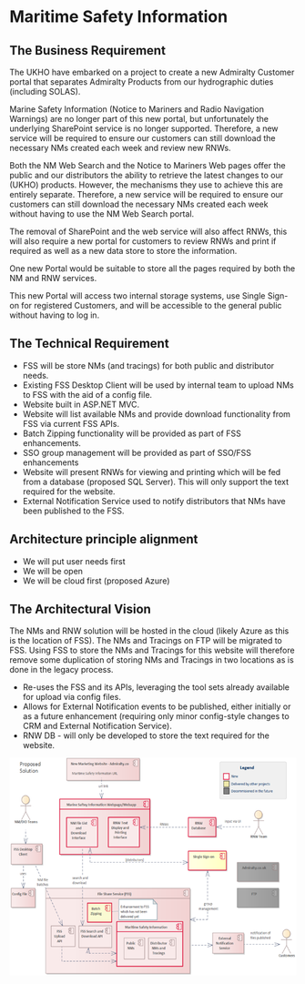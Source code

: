 # Maritime Safety Information

## The Business Requirement

The UKHO have embarked on a project to create a new Admiralty Customer portal that separates Admiralty Products from our hydrographic duties (including SOLAS).

Marine Safety Information (Notice to Mariners and Radio Navigation Warnings) are no longer part of this new portal, but unfortunately the underlying SharePoint service is no longer supported. Therefore, a new service will be required to ensure our customers can still download the necessary NMs created each week and review new RNWs.

Both the NM Web Search and the Notice to Mariners Web pages offer the public and our distributors the ability to retrieve the latest changes to our (UKHO) products. However, the mechanisms they use to achieve this are entirely separate. Therefore, a new service will be required to ensure our customers can still download the necessary NMs created each week without having to use the NM Web Search portal.

The removal of SharePoint and the web service will also affect RNWs, this will also require a new portal for customers to review RNWs and print if required as well as a new data store to store the information.

One new Portal would be suitable to store all the pages required by both the NM and RNW services.

This new Portal will access two internal storage systems, use Single Sign-on for registered Customers, and will be accessible to the general public without having to log in.

## The Technical Requirement

* FSS will be store NMs (and tracings) for both public and distributor needs.
* Existing FSS Desktop Client will be used by internal team to upload NMs to FSS with the aid of a config file.
* Website built in ASP.NET MVC.
* Website will list available NMs and provide download functionality from FSS via current FSS APIs.
* Batch Zipping functionality will be provided as part of FSS enhancements.
* SSO group management will be provided as part of SSO/FSS enhancements
* Website will present RNWs for viewing and printing which will be fed from a database (proposed SQL Server).  This will only support the text required for the website.
* External Notification Service used to notify distributors that NMs have been published to the FSS.

## Architecture principle alignment

* We will put user needs first
* We will be open
* We will be cloud first (proposed Azure)

## The Architectural Vision

The NMs and RNW solution will be hosted in the cloud (likely Azure as this is the location of FSS). The NMs and Tracings on FTP will be migrated to FSS. Using FSS to store the NMs and Tracings for this website will therefore remove some duplication of storing NMs and Tracings in two locations as is done in the legacy process.

* Re-uses the FSS and its APIs, leveraging the tool sets already available for upload via config files.
* Allows for External Notification events to be published, either initially or as a future enhancement (requiring only minor config-style changes to CRM and External Notification Service).
* RNW DB - will only be developed to store the text required for the website.

![Proposed Solution Architecture](Documentation/NMandRNWWebsiteSolutionDesign.png)
